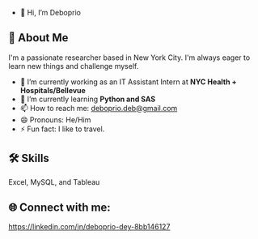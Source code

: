 - 👋 Hi, I’m Deboprio
## 🚀 About Me
I'm a passionate researcher based in New York City. I'm always eager to learn new things and challenge myself.
- 🔭 I’m currently working as an IT Assistant Intern at **NYC Health + Hospitals/Bellevue**
- 🌱 I’m currently learning **Python and SAS**
- 📫 How to reach me: [deboprio.deb@gmail.com](mailto:deboprio.deb@gmail.com)
- 😄 Pronouns: He/Him
- ⚡ Fun fact: I like to travel.
## 🛠 Skills 
Excel, MySQL, and Tableau
## 🌐 Connect with me:
https://linkedin.com/in/deboprio-dey-8bb146127
